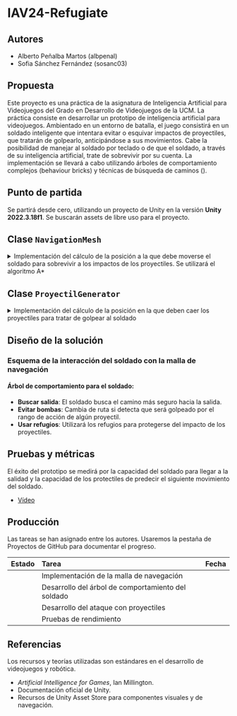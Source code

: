 # IAV24-Refugiate

## Autores
- Alberto Peñalba Martos (albpenal)
- Sofia Sánchez Fernández (sosanc03)

## Propuesta
Este proyecto es una práctica de la asignatura de Inteligencia Artificial para Videojuegos del Grado en Desarrollo de Videojuegos de la UCM. La práctica consiste en desarrollar un prototipo de inteligencia artificial para videojuegos. Ambientado en un entorno de batalla, el juego consistirá en un soldado inteligente que intentara evitar o esquivar impactos de proyectiles, que tratarán de golpearlo, anticipándose a sus movimientos. Cabe la posibilidad de manejar al soldado por teclado o de que el soldado, a través de su inteligencia artificial, trate de sobrevivir por su cuenta. La implementación se llevará a cabo utilizando árboles de comportamiento complejos (behaviour bricks) y técnicas de búsqueda de caminos ().

## Punto de partida
Se partirá desde cero, utilizando un proyecto de Unity en la versión **Unity 2022.3.18f1**. Se buscarán assets de libre uso para el proyecto.

## Clase `NavigationMesh`
<details>
<summary>Implementación del cálculo de la posición a la que debe moverse el soldado para sobrevivir a los impactos de los proyectiles. Se utilizará el algoritmo A*</summary>

### Propiedades
- `GameObject` vertexPrefab: Prefabricado de los vértices para visualización en el juego.
- `List<Vertex>` vertices: Lista de vértices en la malla.
- `bool[,]` mapVertices: Matriz que indica la conectividad de los vértices (si el vértice es seguro y accesible).
- `float[,]` costsVertices: Matriz de costos de movimiento entre vértices.
- `int` numCols, `numRows`: Número de columnas y filas en la malla.

### Métodos
#### `public void Initialize()`
Inicializa la malla de navegación con los vértices y costos predeterminados.

#### `public Vertex GetNearestVertex(Vector3 position)`
Obtiene el vértice más cercano a una posición dada en la malla.

#### `public Vertex[] GetNeighbours(Vertex vertex)`
Devuelve los vecinos de un vértice dado.

#### `public float[] GetNeighboursCosts(Vertex vertex)`
Devuelve los costos para llegar a cada vecino de un vértice dado.

#### `public List<Vertex> FindPath(Vertex start, Vertex end)`
Utiliza el algoritmo de A* para encontrar el camino más corto entre dos vértices.

#### `public void UpdateVertexCost(Vector3 position, float costMultiplier)`
Actualiza el costo de movimiento a través de un vértice específico, basado en interacciones dinámicas como puertas cerradas o guardias patrullando.

## Resumen
La clase `NavigationMesh` es esencial para la planificación de rutas y la navegación del soldado. Facilita la interacción dinámica con el entorno, permitiendo moverse eficientemente por el espacio del juego.
***
</details>

## Clase `ProyectilGenerator`
<details>
<summary>Implementación del cálculo de la posición en la que deben caer los proyectiles para tratar de golpear al soldado</summary>

### Propiedades
- `GameObject` player: Acceso al soldado para calcular la posición del lanzamiento del proyectil.
- `float` cooldown: Tiempo entre lanzamientos.
- `int` nProyectiles: número de proyectiles a generar.
- `List<Vector3>` posiciones: Lista de posiciones en las que ya se ha instanciado un proyectil.

### Métodos
#### `public void calculatePosition()`
Cálculo de la posición a la que se lanzará un proyectil sin caer en la misma posición que otro.

#### `public void generateProyectiles()`
Instancia de un número de proyectiles dentro de un rango.

## Resumen
La clase `ProyectilGenerator` será la clase encargada de lanzar proyectiles tratando de golpear al soldado (anticipandose a sus movimientos).
***
</details>

## Diseño de la solución

### Esquema de la interacción del soldado con la malla de navegación

#### Árbol de comportamiento para el soldado:
- **Buscar salida**: El soldado busca el camino más seguro hacia la salida.
- **Evitar bombas**: Cambia de ruta si detecta que será golpeado por el rango de acción de algún proyectil.
- **Usar refugios**: Utilizará los refugios para protegerse del impacto de los proyectiles.

## Pruebas y métricas
El éxito del prototipo se medirá por la capacidad del soldado para llegar a la salidad y la capacidad de los protectiles de predecir el siguiente movimiento del soldado.
- [Vídeo]()

## Producción

Las tareas se han asignado entre los autores. Usaremos la pestaña de Proyectos de GitHub para documentar el progreso.

| Estado  |  Tarea  |  Fecha  |  
|:-:|:--|:-:|
|  | Implementación de la malla de navegación |  |
|  | Desarrollo del árbol de comportamiento del soldado |  |
|  | Desarrollo del ataque con proyectiles |  |
|  | Pruebas de rendimiento |  |

## Referencias

Los recursos y teorías utilizadas son estándares en el desarrollo de videojuegos y robótica.

- *Artificial Intelligence for Games*, Ian Millington.
- Documentación oficial de Unity.
- Recursos de Unity Asset Store para componentes visuales y de navegación.